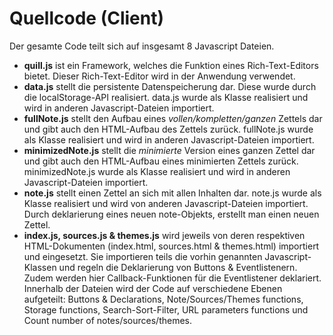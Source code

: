 # Quellcode (Client)

Der gesamte Code teilt sich auf insgesamt 8 Javascript Dateien. 

* **quill.js** ist ein Framework, welches die Funktion eines Rich-Text-Editors bietet. Dieser Rich-Text-Editor wird in der Anwendung verwendet.
* **data.js** stellt die persistente Datenspeicherung dar. Diese wurde durch die localStorage-API realisiert. data.js wurde als Klasse realisiert und wird in anderen Javascript-Dateien importiert.
* **fullNote.js** stellt den Aufbau eines *vollen/kompletten/ganzen* Zettels dar und gibt auch den HTML-Aufbau des Zettels zurück. fullNote.js wurde als Klasse realisiert und wird in anderen Javascript-Dateien importiert.
* **minimizedNote.js** stellt die *minimierte* Version eines ganzen Zettel dar und gibt auch den HTML-Aufbau eines minimierten Zettels zurück. minimizedNote.js wurde als Klasse realisiert und wird in anderen Javascript-Dateien importiert.
* **note.js** stellt einen Zettel an sich mit allen Inhalten dar. note.js wurde als Klasse realisiert und wird von anderen Javascript-Dateien importiert. Durch deklarierung eines neuen note-Objekts, erstellt man einen neuen Zettel.
* **index.js, sources.js & themes.js** wird jeweils von deren respektiven HTML-Dokumenten (index.html, sources.html & themes.html) importiert und eingesetzt. Sie importieren teils die vorhin genannten Javascript-Klassen und regeln die Deklarierung von Buttons & Eventlistenern. Zudem werden hier Callback-Funktionen für die Eventlistener deklariert. Innerhalb der Dateien wird der Code auf verschiedene Ebenen aufgeteilt: Buttons & Declarations, Note/Sources/Themes functions, Storage functions, Search-Sort-Filter, URL parameters functions und Count number of notes/sources/themes.
 
